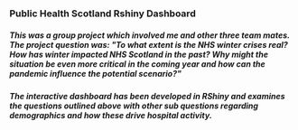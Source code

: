 ### Public Health Scotland Rshiny Dashboard

##### This was a group project which involved me and other three team mates. The project question was: "To what extent is the NHS winter crises real? How has winter impacted NHS Scotland in the past? Why might the situation be even more critical in the coming year and how can the pandemic influence the potential scenario?" 

##### The interactive dashboard has been developed in RShiny and examines the questions outlined above with other sub questions regarding demographics and how these drive hospital activity. 
